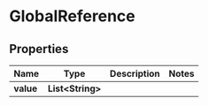# GlobalReference

## Properties
Name | Type | Description | Notes
------------ | ------------- | ------------- | -------------
**value** | **List&lt;String&gt;** |  | 
